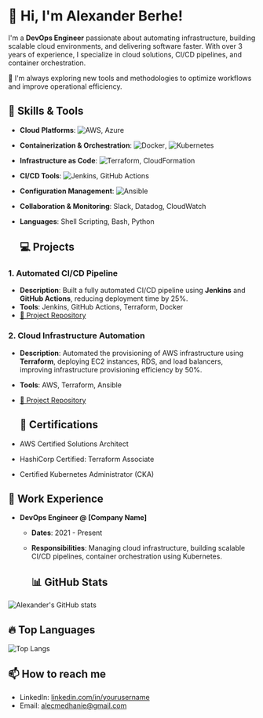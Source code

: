 
# 👋 Hi, I'm Alexander Berhe!

I'm a **DevOps Engineer** passionate about automating infrastructure, building scalable cloud environments, and delivering software faster. With over 3 years of experience, I specialize in cloud solutions, CI/CD pipelines, and container orchestration.

🔧 I'm always exploring new tools and methodologies to optimize workflows and improve operational efficiency.

## 🚀 Skills & Tools

- **Cloud Platforms**: ![AWS](https://img.shields.io/badge/AWS-FF9900?style=for-the-badge&logo=amazonaws&logoColor=white), Azure
- **Containerization & Orchestration**: ![Docker](https://img.shields.io/badge/Docker-2496ED?style=for-the-badge&logo=docker&logoColor=white), ![Kubernetes](https://img.shields.io/badge/Kubernetes-326CE5?style=for-the-badge&logo=kubernetes&logoColor=white)
- **Infrastructure as Code**: ![Terraform](https://img.shields.io/badge/Terraform-7B42BC?style=for-the-badge&logo=terraform&logoColor=white), CloudFormation
- **CI/CD Tools**: ![Jenkins](https://img.shields.io/badge/Jenkins-D24939?style=for-the-badge&logo=jenkins&logoColor=white), GitHub Actions
- **Configuration Management**: ![Ansible](https://img.shields.io/badge/Ansible-EE0000?style=for-the-badge&logo=ansible&logoColor=white)
- **Collaboration & Monitoring**: Slack, Datadog, CloudWatch
- **Languages**: Shell Scripting, Bash, Python

  ## 💻 Projects

### 1. **Automated CI/CD Pipeline**
   - **Description**: Built a fully automated CI/CD pipeline using **Jenkins** and **GitHub Actions**, reducing deployment time by 25%.
   - **Tools**: Jenkins, GitHub Actions, Terraform, Docker
   - [🔗 Project Repository](https://github.com/yourusername/cicd-pipeline)

### 2. **Cloud Infrastructure Automation**
   - **Description**: Automated the provisioning of AWS infrastructure using **Terraform**, deploying EC2 instances, RDS, and load balancers, improving infrastructure provisioning efficiency by 50%.
   - **Tools**: AWS, Terraform, Ansible
   - [🔗 Project Repository](https://github.com/yourusername/cloud-infrastructure)

     ## 🏅 Certifications

- AWS Certified Solutions Architect
- HashiCorp Certified: Terraform Associate
- Certified Kubernetes Administrator (CKA)

## 💼 Work Experience

- **DevOps Engineer @ [Company Name]**
  - **Dates**: 2021 - Present
  - **Responsibilities**: Managing cloud infrastructure, building scalable CI/CD pipelines, container orchestration using Kubernetes.

    ## 📊 GitHub Stats

![Alexander's GitHub stats](https://github-readme-stats.vercel.app/api?username=yourusername&show_icons=true&theme=radical)

## 🔥 Top Languages

![Top Langs](https://github-readme-stats.vercel.app/api/top-langs/?username=yourusername&layout=compact&theme=radical)

## 📫 How to reach me

- LinkedIn: [linkedin.com/in/yourusername](https://linkedin.com/in/yourusername)
- Email: alecmedhanie@gmail.com
